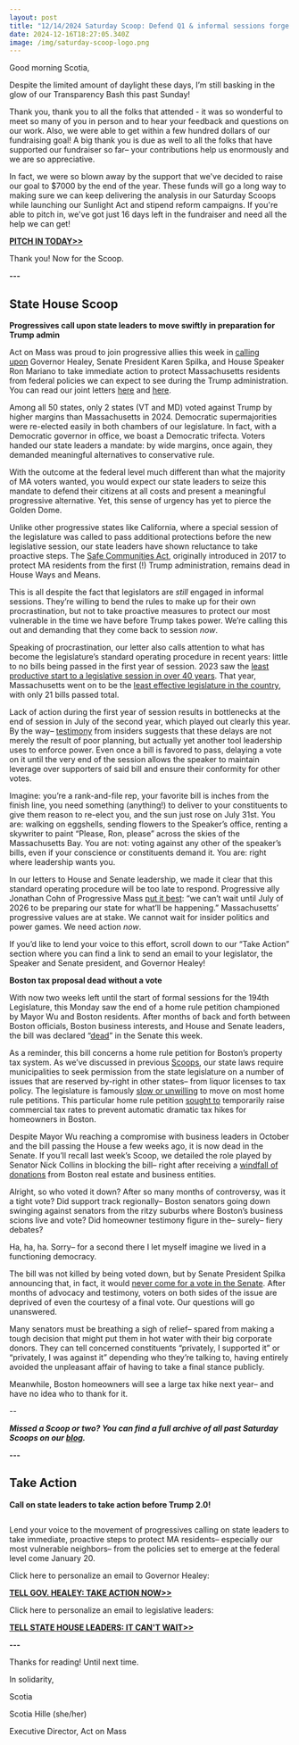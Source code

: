 ```yaml
---
layout: post
title: "12/14/2024 Saturday Scoop: Defend Q1 & informal sessions forge on"
date: 2024-12-16T18:27:05.340Z
image: /img/saturday-scoop-logo.png
---
```

Good morning Scotia, 

Despite the limited amount of daylight these days, I’m still basking in the glow of our Transparency Bash this past Sunday!

Thank you, thank you to all the folks that attended - it was so wonderful to meet so many of you in person and to hear your feedback and questions on our work. Also, we were able to get within a few hundred dollars of our fundraising goal! A big thank you is due as well to all the folks that have supported our fundraiser so far– your contributions help us enormously and we are so appreciative.

In fact, we were so blown away by the support that we've decided to raise our goal to $7000 by the end of the year. These funds will go a long way to making sure we can keep delivering the analysis in our Saturday Scoops while launching our Sunlight Act and stipend reform campaigns. If you're able to pitch in, we've got just 16 days left in the fundraiser and need all the help we can get! 

**[PITCH IN TODAY>>](https://click.everyaction.com/k/98692024/517504229/1091968976?utm_medium=&amtOpts=&recurringAmtOpts=&am=&recurringAm=&is_optimized_ask=true&nvep=&hmac=&emci=46cb09cd-9f9e-ef11-88ce-000d3a98fa6b&emdi=ea000000-0000-0000-0000-000000000001&ceid=9414711&&nvep=ew0KICAiVGVuYW50VXJpIjogIm5ncHZhbjovL3Zhbi9FQS9FQTAwNy8xLzkwMTUxIiwNCiAgIkRpc3RyaWJ1dGlvblVuaXF1ZUlkIjogIjY5NWQzZjIxLTMzYmEtZWYxMS04OGQwLTAwMGQzYTlkNTg0MCIsDQogICJFbWFpbEFkZHJlc3MiOiAic2NvdGlhLmhpbGxlQGdtYWlsLmNvbSINCn0%3D&hmac=w2FKtSk-FBTg2iWcStzKf_OZr_ch_7HrY6AhUqF1pp8=&&nvep=ew0KICAiVGVuYW50VXJpIjogIm5ncHZhbjovL3Zhbi9FQS9FQTAwNy8xLzkwMTUxIiwNCiAgIkRpc3RyaWJ1dGlvblVuaXF1ZUlkIjogIjY5NWQzZjIxLTMzYmEtZWYxMS04OGQwLTAwMGQzYTlkNTg0MCIsDQogICJFbWFpbEFkZHJlc3MiOiAic2NvdGlhLmhpbGxlQGdtYWlsLmNvbSINCn0%3D&hmac=w2FKtSk-FBTg2iWcStzKf_OZr_ch_7HrY6AhUqF1pp8=)**

Thank you! Now for the Scoop.

**\---**

## State House Scoop

**Progressives call upon state leaders to move swiftly in preparation for Trump admin**

Act on Mass was proud to join progressive allies this week in [calling upon](https://click.everyaction.com/k/98692025/517504230/1247954516?utm_source=ActiveCampaign&utm_medium=email&utm_content=Political%20Notebook%3A%20When%20a%20governor%20blowtorched%20a%20fascist%20and%20other%20tales&utm_campaign=DL%2012-13-24&&nvep=ew0KICAiVGVuYW50VXJpIjogIm5ncHZhbjovL3Zhbi9FQS9FQTAwNy8xLzkwMTUxIiwNCiAgIkRpc3RyaWJ1dGlvblVuaXF1ZUlkIjogIjY5NWQzZjIxLTMzYmEtZWYxMS04OGQwLTAwMGQzYTlkNTg0MCIsDQogICJFbWFpbEFkZHJlc3MiOiAic2NvdGlhLmhpbGxlQGdtYWlsLmNvbSINCn0%3D&hmac=w2FKtSk-FBTg2iWcStzKf_OZr_ch_7HrY6AhUqF1pp8=&emci=eaee8307-1bba-ef11-88d0-000d3a9d5840&emdi=695d3f21-33ba-ef11-88d0-000d3a9d5840&ceid=15186377) Governor Healey, Senate President Karen Spilka, and House Speaker Ron Mariano to take immediate action to protect Massachusetts residents from federal policies we can expect to see during the Trump administration. You can read our joint letters [here](https://click.everyaction.com/k/98692026/517504231/1312630014?usp=sharing&utm_medium=&nvep=ew0KICAiVGVuYW50VXJpIjogIm5ncHZhbjovL3Zhbi9FQS9FQTAwNy8xLzkwMTUxIiwNCiAgIkRpc3RyaWJ1dGlvblVuaXF1ZUlkIjogIjY5NWQzZjIxLTMzYmEtZWYxMS04OGQwLTAwMGQzYTlkNTg0MCIsDQogICJFbWFpbEFkZHJlc3MiOiAic2NvdGlhLmhpbGxlQGdtYWlsLmNvbSINCn0%3D&hmac=w2FKtSk-FBTg2iWcStzKf_OZr_ch_7HrY6AhUqF1pp8=&emci=eaee8307-1bba-ef11-88d0-000d3a9d5840&emdi=695d3f21-33ba-ef11-88d0-000d3a9d5840&ceid=15186377) and [here](https://click.everyaction.com/k/98692027/517504232/1212974838?usp=sharing&utm_medium=&nvep=ew0KICAiVGVuYW50VXJpIjogIm5ncHZhbjovL3Zhbi9FQS9FQTAwNy8xLzkwMTUxIiwNCiAgIkRpc3RyaWJ1dGlvblVuaXF1ZUlkIjogIjY5NWQzZjIxLTMzYmEtZWYxMS04OGQwLTAwMGQzYTlkNTg0MCIsDQogICJFbWFpbEFkZHJlc3MiOiAic2NvdGlhLmhpbGxlQGdtYWlsLmNvbSINCn0%3D&hmac=w2FKtSk-FBTg2iWcStzKf_OZr_ch_7HrY6AhUqF1pp8=&emci=eaee8307-1bba-ef11-88d0-000d3a9d5840&emdi=695d3f21-33ba-ef11-88d0-000d3a9d5840&ceid=15186377). 

Among all 50 states, only 2 states (VT and MD) voted against Trump by higher margins than Massachusetts in 2024. Democratic supermajorities were re-elected easily in both chambers of our legislature. In fact, with a Democratic governor in office, we boast a Democratic trifecta. Voters handed our state leaders a mandate: by wide margins, once again, they demanded meaningful alternatives to conservative rule. 

With the outcome at the federal level much different than what the majority of MA voters wanted, you would expect our state leaders to seize this mandate to defend their citizens at all costs and present a meaningful progressive alternative. Yet, this sense of urgency has yet to pierce the Golden Dome. 

Unlike other progressive states like California, where a special session of the legislature was called to pass additional protections before the new legislative session, our state leaders have shown reluctance to take proactive steps. The [Safe Communities Act](https://click.everyaction.com/k/98692028/517504233/672723279?utm_medium=&nvep=ew0KICAiVGVuYW50VXJpIjogIm5ncHZhbjovL3Zhbi9FQS9FQTAwNy8xLzkwMTUxIiwNCiAgIkRpc3RyaWJ1dGlvblVuaXF1ZUlkIjogIjY5NWQzZjIxLTMzYmEtZWYxMS04OGQwLTAwMGQzYTlkNTg0MCIsDQogICJFbWFpbEFkZHJlc3MiOiAic2NvdGlhLmhpbGxlQGdtYWlsLmNvbSINCn0%3D&hmac=w2FKtSk-FBTg2iWcStzKf_OZr_ch_7HrY6AhUqF1pp8=&emci=eaee8307-1bba-ef11-88d0-000d3a9d5840&emdi=695d3f21-33ba-ef11-88d0-000d3a9d5840&ceid=15186377), originally introduced in 2017 to protect MA residents from the first (!) Trump administration, remains dead in House Ways and Means. 

This is all despite the fact that legislators are *still* engaged in informal sessions. They’re willing to bend the rules to make up for their own procrastination, but not to take proactive measures to protect our most vulnerable in the time we have before Trump takes power. We’re calling this out and demanding that they come back to session *now*. 

Speaking of procrastination, our letter also calls attention to what has become the legislature’s standard operating procedure in recent years: little to no bills being passed in the first year of session. 2023 saw the [least productive start to a legislative session in over 40 years](https://click.everyaction.com/k/98692029/517504234/597850268?utm_medium=&nvep=ew0KICAiVGVuYW50VXJpIjogIm5ncHZhbjovL3Zhbi9FQS9FQTAwNy8xLzkwMTUxIiwNCiAgIkRpc3RyaWJ1dGlvblVuaXF1ZUlkIjogIjY5NWQzZjIxLTMzYmEtZWYxMS04OGQwLTAwMGQzYTlkNTg0MCIsDQogICJFbWFpbEFkZHJlc3MiOiAic2NvdGlhLmhpbGxlQGdtYWlsLmNvbSINCn0%3D&hmac=w2FKtSk-FBTg2iWcStzKf_OZr_ch_7HrY6AhUqF1pp8=&emci=eaee8307-1bba-ef11-88d0-000d3a9d5840&emdi=695d3f21-33ba-ef11-88d0-000d3a9d5840&ceid=15186377). That year, Massachusetts went on to be the [least effective legislature in the country](https://click.everyaction.com/k/98692030/517504235/253160632?usp=sharing&utm_medium=&nvep=ew0KICAiVGVuYW50VXJpIjogIm5ncHZhbjovL3Zhbi9FQS9FQTAwNy8xLzkwMTUxIiwNCiAgIkRpc3RyaWJ1dGlvblVuaXF1ZUlkIjogIjY5NWQzZjIxLTMzYmEtZWYxMS04OGQwLTAwMGQzYTlkNTg0MCIsDQogICJFbWFpbEFkZHJlc3MiOiAic2NvdGlhLmhpbGxlQGdtYWlsLmNvbSINCn0%3D&hmac=w2FKtSk-FBTg2iWcStzKf_OZr_ch_7HrY6AhUqF1pp8=&emci=eaee8307-1bba-ef11-88d0-000d3a9d5840&emdi=695d3f21-33ba-ef11-88d0-000d3a9d5840&ceid=15186377), with only 21 bills passed total. 

Lack of action during the first year of session results in bottlenecks at the end of session in July of the second year, which played out clearly this year. By the way– [testimony](https://click.everyaction.com/k/98692031/517504236/-1610353296?utm_medium=&nvep=ew0KICAiVGVuYW50VXJpIjogIm5ncHZhbjovL3Zhbi9FQS9FQTAwNy8xLzkwMTUxIiwNCiAgIkRpc3RyaWJ1dGlvblVuaXF1ZUlkIjogIjY5NWQzZjIxLTMzYmEtZWYxMS04OGQwLTAwMGQzYTlkNTg0MCIsDQogICJFbWFpbEFkZHJlc3MiOiAic2NvdGlhLmhpbGxlQGdtYWlsLmNvbSINCn0%3D&hmac=w2FKtSk-FBTg2iWcStzKf_OZr_ch_7HrY6AhUqF1pp8=&emci=eaee8307-1bba-ef11-88d0-000d3a9d5840&emdi=695d3f21-33ba-ef11-88d0-000d3a9d5840&ceid=15186377) from insiders suggests that these delays are not merely the result of poor planning, but actually yet another tool leadership uses to enforce power. Even once a bill is favored to pass, delaying a vote on it until the very end of the session allows the speaker to maintain leverage over supporters of said bill and ensure their conformity for other votes. 

Imagine: you’re a rank-and-file rep, your favorite bill is inches from the finish line, you need something (anything!) to deliver to your constituents to give them reason to re-elect you, and the sun just rose on July 31st. You are: walking on eggshells, sending flowers to the Speaker’s office, renting a skywriter to paint “Please, Ron, please” across the skies of the Massachusetts Bay. You are not: voting against any other of the speaker’s bills, even if your conscience or constituents demand it. You are: right where leadership wants you. 

In our letters to House and Senate leadership, we made it clear that this standard operating procedure will be too late to respond. Progressive ally Jonathan Cohn of Progressive Mass [put it best](https://click.everyaction.com/k/98692032/517504237/1247954516?utm_source=ActiveCampaign&utm_medium=email&utm_content=Political%20Notebook%3A%20When%20a%20governor%20blowtorched%20a%20fascist%20and%20other%20tales&utm_campaign=DL%2012-13-24&&nvep=ew0KICAiVGVuYW50VXJpIjogIm5ncHZhbjovL3Zhbi9FQS9FQTAwNy8xLzkwMTUxIiwNCiAgIkRpc3RyaWJ1dGlvblVuaXF1ZUlkIjogIjY5NWQzZjIxLTMzYmEtZWYxMS04OGQwLTAwMGQzYTlkNTg0MCIsDQogICJFbWFpbEFkZHJlc3MiOiAic2NvdGlhLmhpbGxlQGdtYWlsLmNvbSINCn0%3D&hmac=w2FKtSk-FBTg2iWcStzKf_OZr_ch_7HrY6AhUqF1pp8=&emci=eaee8307-1bba-ef11-88d0-000d3a9d5840&emdi=695d3f21-33ba-ef11-88d0-000d3a9d5840&ceid=15186377): “we can’t wait until July of 2026 to be preparing our state for what’ll be happening.” Massachusetts’ progressive values are at stake. We cannot wait for insider politics and power games. We need action *now*. 

If you’d like to lend your voice to this effort, scroll down to our “Take Action” section where you can find a link to send an email to your legislator, the Speaker and Senate president, and Governor Healey! 

**Boston tax proposal dead without a vote**

With now two weeks left until the start of formal sessions for the 194th Legislature, this Monday saw the end of a home rule petition championed by Mayor Wu and Boston residents. After months of back and forth between Boston officials, Boston business interests, and House and Senate leaders, the bill was declared “[dead](https://click.everyaction.com/k/98692033/517504238/1859309973?utm_medium=&nvep=ew0KICAiVGVuYW50VXJpIjogIm5ncHZhbjovL3Zhbi9FQS9FQTAwNy8xLzkwMTUxIiwNCiAgIkRpc3RyaWJ1dGlvblVuaXF1ZUlkIjogIjY5NWQzZjIxLTMzYmEtZWYxMS04OGQwLTAwMGQzYTlkNTg0MCIsDQogICJFbWFpbEFkZHJlc3MiOiAic2NvdGlhLmhpbGxlQGdtYWlsLmNvbSINCn0%3D&hmac=w2FKtSk-FBTg2iWcStzKf_OZr_ch_7HrY6AhUqF1pp8=&emci=eaee8307-1bba-ef11-88d0-000d3a9d5840&emdi=695d3f21-33ba-ef11-88d0-000d3a9d5840&ceid=15186377)” in the Senate this week. 

As a reminder, this bill concerns a home rule petition for Boston’s property tax system. As we’ve discussed in previous [Scoops](https://click.everyaction.com/k/98692034/517504239/-28268084?utm_medium=&emci=764edb4e-a4b4-ef11-88d0-000d3a9d5840&emdi=70f34555-aab4-ef11-88d0-000d3a9d5840&ceid=34858207&&nvep=ew0KICAiVGVuYW50VXJpIjogIm5ncHZhbjovL3Zhbi9FQS9FQTAwNy8xLzkwMTUxIiwNCiAgIkRpc3RyaWJ1dGlvblVuaXF1ZUlkIjogIjY5NWQzZjIxLTMzYmEtZWYxMS04OGQwLTAwMGQzYTlkNTg0MCIsDQogICJFbWFpbEFkZHJlc3MiOiAic2NvdGlhLmhpbGxlQGdtYWlsLmNvbSINCn0%3D&hmac=w2FKtSk-FBTg2iWcStzKf_OZr_ch_7HrY6AhUqF1pp8=), our state laws require municipalities to seek permission from the state legislature on a number of issues that are reserved by-right in other states– from liquor licenses to tax policy. The legislature is famously [slow or unwilling](https://click.everyaction.com/k/98692035/517504240/-1792558886?utm_medium=&emci=880b4135-bb6b-ef11-991a-6045bdd9e096&emdi=ded06aab-3a6d-ef11-991a-6045bdd9e096&ceid=21555100&=&&nvep=ew0KICAiVGVuYW50VXJpIjogIm5ncHZhbjovL3Zhbi9FQS9FQTAwNy8xLzkwMTUxIiwNCiAgIkRpc3RyaWJ1dGlvblVuaXF1ZUlkIjogIjY5NWQzZjIxLTMzYmEtZWYxMS04OGQwLTAwMGQzYTlkNTg0MCIsDQogICJFbWFpbEFkZHJlc3MiOiAic2NvdGlhLmhpbGxlQGdtYWlsLmNvbSINCn0%3D&hmac=w2FKtSk-FBTg2iWcStzKf_OZr_ch_7HrY6AhUqF1pp8=) to move on most home rule petitions. This particular home rule petition [sought to](https://click.everyaction.com/k/98692036/517504241/-687460719?utm_medium=&emci=764edb4e-a4b4-ef11-88d0-000d3a9d5840&emdi=70f34555-aab4-ef11-88d0-000d3a9d5840&ceid=34858207&&nvep=ew0KICAiVGVuYW50VXJpIjogIm5ncHZhbjovL3Zhbi9FQS9FQTAwNy8xLzkwMTUxIiwNCiAgIkRpc3RyaWJ1dGlvblVuaXF1ZUlkIjogIjY5NWQzZjIxLTMzYmEtZWYxMS04OGQwLTAwMGQzYTlkNTg0MCIsDQogICJFbWFpbEFkZHJlc3MiOiAic2NvdGlhLmhpbGxlQGdtYWlsLmNvbSINCn0%3D&hmac=w2FKtSk-FBTg2iWcStzKf_OZr_ch_7HrY6AhUqF1pp8=) temporarily raise commercial tax rates to prevent automatic dramatic tax hikes for homeowners in Boston. 

Despite Mayor Wu reaching a compromise with business leaders in October and the bill passing the House a few weeks ago, it is now dead in the Senate. If you’ll recall last week’s Scoop, we detailed the role played by Senator Nick Collins in blocking the bill– right after receiving a [windfall of donations](https://click.everyaction.com/k/98692037/517504242/-1854137381?utm_medium=&emci=764edb4e-a4b4-ef11-88d0-000d3a9d5840&emdi=70f34555-aab4-ef11-88d0-000d3a9d5840&ceid=34858207&&nvep=ew0KICAiVGVuYW50VXJpIjogIm5ncHZhbjovL3Zhbi9FQS9FQTAwNy8xLzkwMTUxIiwNCiAgIkRpc3RyaWJ1dGlvblVuaXF1ZUlkIjogIjY5NWQzZjIxLTMzYmEtZWYxMS04OGQwLTAwMGQzYTlkNTg0MCIsDQogICJFbWFpbEFkZHJlc3MiOiAic2NvdGlhLmhpbGxlQGdtYWlsLmNvbSINCn0%3D&hmac=w2FKtSk-FBTg2iWcStzKf_OZr_ch_7HrY6AhUqF1pp8=) from Boston real estate and business entities. 

Alright, so who voted it down? After so many months of controversy, was it a tight vote? Did support track regionally– Boston senators going down swinging against senators from the ritzy suburbs where Boston’s business scions live and vote? Did homeowner testimony figure in the– surely– fiery debates? 

Ha, ha, ha. Sorry– for a second there I let myself imagine we lived in a functioning democracy. 

The bill was not killed by being voted down, but by Senate President Spilka announcing that, in fact, it would [never come for a vote in the Senate](https://click.everyaction.com/k/98692038/517504243/1859309973?utm_medium=&nvep=ew0KICAiVGVuYW50VXJpIjogIm5ncHZhbjovL3Zhbi9FQS9FQTAwNy8xLzkwMTUxIiwNCiAgIkRpc3RyaWJ1dGlvblVuaXF1ZUlkIjogIjY5NWQzZjIxLTMzYmEtZWYxMS04OGQwLTAwMGQzYTlkNTg0MCIsDQogICJFbWFpbEFkZHJlc3MiOiAic2NvdGlhLmhpbGxlQGdtYWlsLmNvbSINCn0%3D&hmac=w2FKtSk-FBTg2iWcStzKf_OZr_ch_7HrY6AhUqF1pp8=&emci=eaee8307-1bba-ef11-88d0-000d3a9d5840&emdi=695d3f21-33ba-ef11-88d0-000d3a9d5840&ceid=15186377). After months of advocacy and testimony, voters on both sides of the issue are deprived of even the courtesy of a final vote. Our questions will go unanswered. 

Many senators must be breathing a sigh of relief– spared from making a tough decision that might put them in hot water with their big corporate donors. They can tell concerned constituents “privately, I supported it” or “privately, I was against it” depending who they’re talking to, having entirely avoided the unpleasant affair of having to take a final stance publicly. 

Meanwhile, Boston homeowners will see a large tax hike next year– and have no idea who to thank for it.

*\--*

***Missed a Scoop or two? You can find a full archive of all past Saturday Scoops on our [blog](https://actonmass.org/blog?utm_medium=&{{{EngagementData}}}&emci=25102f50-235a-ee11-9937-00224832eb73&emdi=ea000000-0000-0000-0000-000000000001&ceid={{ContactsEmailID}}).***

**\---**

## Take Action

**Call on state leaders to take action before Trump 2.0!**

![]()

Lend your voice to the movement of progressives calling on state leaders to take immediate, proactive steps to protect MA residents– especially our most vulnerable neighbors– from the policies set to emerge at the federal level come January 20. 

Click here to personalize an email to Governor Healey: 

**[TELL GOV. HEALEY: TAKE ACTION NOW>>](https://click.everyaction.com/k/98692040/517504245/804142303?link_id=3&can_id=0962f4a86a3258b3a30ceda2481e4f6a&source=email-protecting-ma-from-trump-20-cant-wait-until-next-year-2&email_referrer=email_2556347&email_subject=reminder-protecting-ma-from-trump-20-cant-wait-until-next-year&utm_medium=&nvep=ew0KICAiVGVuYW50VXJpIjogIm5ncHZhbjovL3Zhbi9FQS9FQTAwNy8xLzkwMTUxIiwNCiAgIkRpc3RyaWJ1dGlvblVuaXF1ZUlkIjogIjY5NWQzZjIxLTMzYmEtZWYxMS04OGQwLTAwMGQzYTlkNTg0MCIsDQogICJFbWFpbEFkZHJlc3MiOiAic2NvdGlhLmhpbGxlQGdtYWlsLmNvbSINCn0%3D&hmac=w2FKtSk-FBTg2iWcStzKf_OZr_ch_7HrY6AhUqF1pp8=&emci=eaee8307-1bba-ef11-88d0-000d3a9d5840&emdi=695d3f21-33ba-ef11-88d0-000d3a9d5840&ceid=15186377)**

Click here to personalize an email to legislative leaders: 

**[TELL STATE HOUSE LEADERS: IT CAN'T WAIT>>](https://click.everyaction.com/k/98692041/517504246/1228894113?link_id=1&can_id=0962f4a86a3258b3a30ceda2481e4f6a&source=email-protecting-ma-from-trump-20-cant-wait-until-next-year-2&email_referrer=email_2556347&email_subject=reminder-protecting-ma-from-trump-20-cant-wait-until-next-year&utm_medium=&nvep=ew0KICAiVGVuYW50VXJpIjogIm5ncHZhbjovL3Zhbi9FQS9FQTAwNy8xLzkwMTUxIiwNCiAgIkRpc3RyaWJ1dGlvblVuaXF1ZUlkIjogIjY5NWQzZjIxLTMzYmEtZWYxMS04OGQwLTAwMGQzYTlkNTg0MCIsDQogICJFbWFpbEFkZHJlc3MiOiAic2NvdGlhLmhpbGxlQGdtYWlsLmNvbSINCn0%3D&hmac=w2FKtSk-FBTg2iWcStzKf_OZr_ch_7HrY6AhUqF1pp8=&emci=eaee8307-1bba-ef11-88d0-000d3a9d5840&emdi=695d3f21-33ba-ef11-88d0-000d3a9d5840&ceid=15186377)**

**\---**

Thanks for reading! Until next time. 

In solidarity, 

Scotia

Scotia Hille (she/her)

Executive Director, Act on Mass